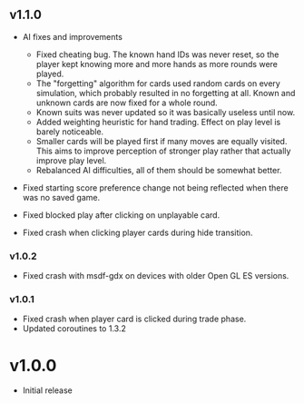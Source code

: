 ## v1.1.0
- AI fixes and improvements
    - Fixed cheating bug. The known hand IDs was never reset, so the player
    kept knowing more and more hands as more rounds were played.
    - The "forgetting" algorithm for cards used random cards on every simulation,
    which probably resulted in no forgetting at all. Known and unknown cards are
    now fixed for a whole round.
    - Known suits was never updated so it was basically useless until now.
    - Added weighting heuristic for hand trading. Effect on play level is barely noticeable.
    - Smaller cards will be played first if many moves are equally visited. This aims
    to improve perception of stronger play rather that actually improve play level.
    - Rebalanced AI difficulties, all of them should be somewhat better.
    
- Fixed starting score preference change not being reflected when there was no saved game.
- Fixed blocked play after clicking on unplayable card.
- Fixed crash when clicking player cards during hide transition.

### v1.0.2
- Fixed crash with msdf-gdx on devices with older Open GL ES versions.

### v1.0.1
- Fixed crash when player card is clicked during trade phase.
- Updated coroutines to 1.3.2

# v1.0.0
- Initial release
